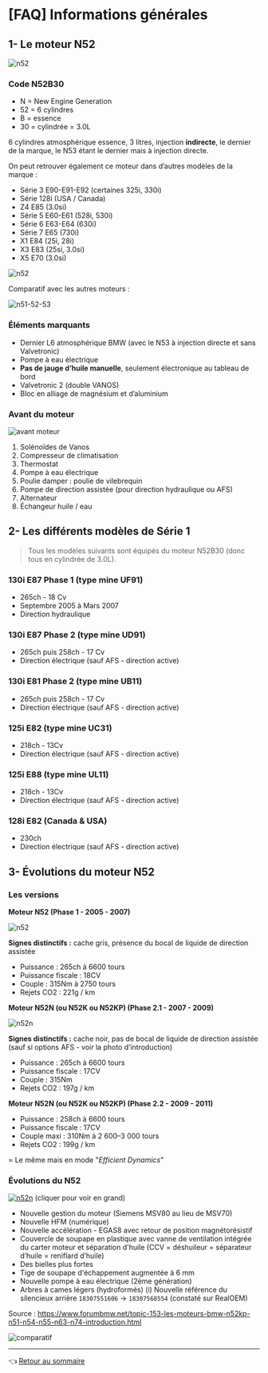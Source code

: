 # [FAQ] Informations générales

## 1- Le moteur N52

![n52](../images/N52/N50_01.jpg)

### Code N52B30

- N = New Engine Generation
- 52 = 6 cylindres
- B = essence
- 30 = cylindrée = 3.0L

6 cylindres atmosphérique essence, 3 litres, injection **indirecte**, le dernier de la marque, le N53 étant le dernier mais à injection directe.

On peut retrouver également ce moteur dans d’autres modèles de la marque :

- Série 3 E90-E91-E92 (certaines 325i, 330i)
- Série 128i (USA / Canada)
- Z4 E85 (3.0si)
- Série 5 E60-E61 (528i, 530i)
- Série 6 E63-E64 (630i)
- Série 7 E65 (730i)
- X1 E84 (25i, 28i)
- X3 E83 (25si, 3.0si)
- X5 E70 (3.0si)

![n52](../images/N52/N50_02.jpg)

Comparatif avec les autres moteurs :

![n51-52-53](../images/N52/n51_n52_n53.jpg)

### Éléments marquants

- Dernier L6 atmosphérique BMW (avec le N53 à injection directe et sans Valvetronic)
- Pompe à eau électrique
- **Pas de jauge d’huile manuelle**, seulement électronique au tableau de bord
- Valvetronic 2 (double VANOS)
- Bloc en alliage de magnésium et d’aluminium

### Avant du moteur

![avant moteur](../images/N52/n52_avant_moteur.jpg)

1. Solénoïdes de Vanos
1. Compresseur de climatisation
1. Thermostat
1. Pompe à eau électrique
1. Poulie damper : poulie de vilebrequin
1. Pompe de direction assistée (pour direction hydraulique ou AFS)
1. Alternateur
1. Échangeur huile / eau

## 2- Les différents modèles de Série 1

> Tous les modèles suivants sont équipés du moteur N52B30 (donc tous en cylindrée de 3.0L).

### 130i E87 Phase 1 (type mine UF91)

- 265ch - 18 Cv
- Septembre 2005 à Mars 2007
- Direction hydraulique

### 130i E87 Phase 2 (type mine UD91)

- 265ch puis 258ch - 17 Cv
- Direction électrique (sauf AFS - direction active)

### 130i E81 Phase 2 (type mine UB11)

- 265ch puis 258ch - 17 Cv
- Direction électrique (sauf AFS - direction active)

### 125i E82 (type mine UC31)

- 218ch - 13Cv
- Direction électrique (sauf AFS - direction active)

### 125i E88 (type mine UL11)

- 218ch - 13Cv
- Direction électrique (sauf AFS - direction active)

### 128i E82 (Canada & USA)

- 230ch
- Direction électrique (sauf AFS - direction active)

## 3- Évolutions du moteur N52

### Les versions

**Moteur N52 (Phase 1 - 2005 - 2007)**

![n52](../images/N52/n52_phase1.jpg)

**Signes distinctifs :** cache gris, présence du bocal de liquide de direction assistée

- Puissance : 265ch à 6600 tours
- Puissance fiscale : 18CV
- Couple : 315Nm à 2750 tours
- Rejets CO2 : 221g / km

**Moteur N52N (ou N52K ou N52KP) (Phase 2.1 - 2007 - 2009)**

![n52n](../images/N52/N52N_02.jpg)

**Signes distinctifs :** cache noir, pas de bocal de liquide de direction assistée (sauf si options AFS - voir la photo d’introduction)

- Puissance : 265ch à 6600 tours
- Puissance fiscale : 17CV
- Couple : 315Nm
- Rejets CO2 : 197g / km

**Moteur N52N (ou N52K ou N52KP)  (Phase 2.2 - 2009 - 2011)**

- Puissance : 258ch à 6600 tours
- Puissance fiscale : 17CV
- Couple maxi : 310Nm à 2 600–3 000 tours
- Rejets CO2 : 199g / km

= Le même mais en mode "_Efficient Dynamics_"

### Évolutions du N52

[![n52n](../images/N52/N52N_01.jpg)](../images/N52/N52N_full.jpg) (cliquer pour voir en grand)

- Nouvelle gestion du moteur (Siemens MSV80 au lieu de MSV70)
- Nouvelle HFM (numérique)
- Nouvelle accélération - EGAS8 avec retour de position magnétorésistif
- Couvercle de soupape en plastique avec vanne de ventilation intégrée du carter moteur et séparation d'huile (CCV = déshuileur = séparateur d’huile = reniflard d’huile)
- Des bielles plus fortes
- Tige de soupape d'échappement augmentée à 6 mm
- Nouvelle pompe à eau électrique (2ème génération)
- Arbres à cames légers (hydroformés)
(i) Nouvelle référence du silencieux arrière `18307551606` -> `18307568554` (constaté sur RealOEM)

Source : <https://www.forumbmw.net/topic-153-les-moteurs-bmw-n52kp-n51-n54-n55-n63-n74-introduction.html>

![comparatif](../images/N52/tableau_n52_comparatif.jpg)

---
:point_left: [Retour au sommaire](../README.md#sommaire)
